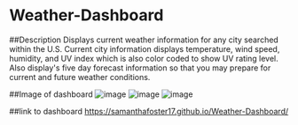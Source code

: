 # Weather-Dashboard

##Description
Displays current weather information for any city searched within the U.S.
Current city information displays temperature, wind speed, humidity, and UV index which is also color coded to show UV rating level. 
Also display's five day forecast information so that you may prepare for current and future weather conditions.

##Image of dashboard
![image](https://user-images.githubusercontent.com/68489432/94578338-9d4cff00-0245-11eb-93ea-19d5a5b7c02b.png)
![image](https://user-images.githubusercontent.com/68489432/96193989-62221f80-0f17-11eb-99e3-2b8ccddc0487.png)
![image](https://user-images.githubusercontent.com/68489432/96193996-68b09700-0f17-11eb-9ef7-422441cb458b.png)

##link to dashboard
https://samanthafoster17.github.io/Weather-Dashboard/

